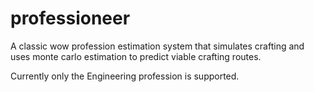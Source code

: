 # professioneer

A classic wow profession estimation system that simulates crafting and uses monte carlo estimation to predict viable crafting routes.

Currently only the Engineering profession is supported.
